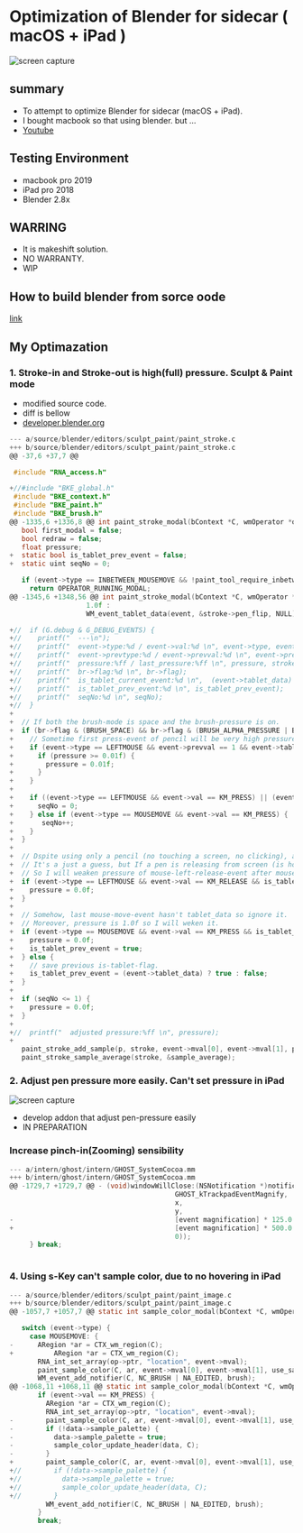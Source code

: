 # Optimization of Blender for sidecar ( macOS + iPad )

![screen capture](https://github.com/shikitari/blender_sidecar/blob/master/images/logo.png)

## summary

- To attempt to optimize Blender for sidecar (macOS + iPad).
- I bought macbook so that using blender. but ...
- [Youtube](https://youtu.be/9nO9vem3Smw)

## Testing Environment

- macbook pro 2019
- iPad pro 2018
- Blender 2.8x

## WARRING

- It is makeshift solution.
- NO WARRANTY.
- WIP

## How to build blender from sorce oode

[link](https://wiki.blender.org/wiki/Building_Blender/Mac)

## My Optimazation

### 1. Stroke-in and Stroke-out is high(full) pressure. Sculpt & Paint mode

- modified source code.
- diff is bellow
- [developer.blender.org](https://developer.blender.org/T62565)

```C
--- a/source/blender/editors/sculpt_paint/paint_stroke.c
+++ b/source/blender/editors/sculpt_paint/paint_stroke.c
@@ -37,6 +37,7 @@

 #include "RNA_access.h"

+//#include "BKE_global.h"
 #include "BKE_context.h"
 #include "BKE_paint.h"
 #include "BKE_brush.h"
@@ -1335,6 +1336,8 @@ int paint_stroke_modal(bContext *C, wmOperator *op, const wmEvent *event)
   bool first_modal = false;
   bool redraw = false;
   float pressure;
+  static bool is_tablet_prev_event = false;
+  static uint seqNo = 0;

   if (event->type == INBETWEEN_MOUSEMOVE && !paint_tool_require_inbetween_mouse_events(br, mode)) {
     return OPERATOR_RUNNING_MODAL;
@@ -1345,6 +1348,56 @@ int paint_stroke_modal(bContext *C, wmOperator *op, const wmEvent *event)
                   1.0f :
                   WM_event_tablet_data(event, &stroke->pen_flip, NULL));

+//  if (G.debug & G_DEBUG_EVENTS) {
+//    printf("  ---\n");
+//    printf("  event->type:%d / event->val:%d \n", event->type, event->val);
+//    printf("  event->prevtype:%d / event->prevval:%d \n", event->prevtype, event->prevval);
+//    printf("  pressure:%ff / last_pressure:%ff \n", pressure, stroke->last_pressure);
+//    printf("  br->flag:%d \n", br->flag);
+//    printf("  is_tablet_current_event:%d \n",  (event->tablet_data) ? true : false);
+//    printf("  is_tablet_prev_event:%d \n", is_tablet_prev_event);
+//    printf("  seqNo:%d \n", seqNo);
+//  }
+
+  // If both the brush-mode is space and the brush-pressure is on.
+  if (br->flag & (BRUSH_SPACE) && br->flag & (BRUSH_ALPHA_PRESSURE | BRUSH_SIZE_PRESSURE)) {
+    // Sometime first press-event of pencil will be very high pressure so I will weaken pressure.
+    if (event->type == LEFTMOUSE && event->prevval == 1 && event->tablet_data) {
+      if (pressure >= 0.01f) {
+        pressure = 0.01f;
+      }
+    }
+
+    if ((event->type == LEFTMOUSE && event->val == KM_PRESS) || (event->type == LEFTMOUSE && event->val == KM_RELEASE)) {
+      seqNo = 0;
+    } else if (event->type == MOUSEMOVE && event->val == KM_PRESS) {
+       seqNo++;
+    }
+  }
+
+  // Dspite using only a pencil (no touching a screen, no clicking), a mouse-release-event without a tablet_data is occured.
+  // It's a just a guess, but If a pen is releasing from screen (is hovering), can't fetch pressure. Presumably It's a hardware constraint.
+  // So I will weaken pressure of mouse-left-release-event after mouse-event with tablet_data.
+  if (event->type == LEFTMOUSE && event->val == KM_RELEASE && is_tablet_prev_event) {
+    pressure = 0.0f;
+  }
+
+  // Somehow, last mouse-move-event hasn't tablet_data so ignore it.
+  // Moreover, pressure is 1.0f so I will weken it.
+  if (event->type == MOUSEMOVE && event->val == KM_PRESS && is_tablet_prev_event && !(event->tablet_data)) {
+    pressure = 0.0f;
+    is_tablet_prev_event = true;
+  } else {
+    // save previous is-tablet-flag.
+    is_tablet_prev_event = (event->tablet_data) ? true : false;
+  }
+  
+  if (seqNo <= 1) {
+    pressure = 0.0f;
+  }
+
+//  printf("  adjusted pressure:%ff \n", pressure);
+
   paint_stroke_add_sample(p, stroke, event->mval[0], event->mval[1], pressure);
   paint_stroke_sample_average(stroke, &sample_average);

```

### 2. Adjust pen pressure more easily. Can't set pressure in iPad

![screen capture](https://github.com/shikitari/blender_sidecar/blob/master/images/capture.gif)

- develop addon that adjust pen-pressure easily
- IN PREPARATION

### Increase pinch-in(Zooming) sensibility

```C
--- a/intern/ghost/intern/GHOST_SystemCocoa.mm
+++ b/intern/ghost/intern/GHOST_SystemCocoa.mm
@@ -1729,7 +1729,7 @@ - (void)windowWillClose:(NSNotification *)notification
                                         GHOST_kTrackpadEventMagnify,
                                         x,
                                         y,
-                                        [event magnification] * 125.0 + 0.1,
+                                        [event magnification] * 500.0 + 0.1,
                                         0));
     } break;
 
```

### 4. Using s-Key can't sample color, due to no hovering in iPad

```C
--- a/source/blender/editors/sculpt_paint/paint_image.c
+++ b/source/blender/editors/sculpt_paint/paint_image.c
@@ -1057,7 +1057,7 @@ static int sample_color_modal(bContext *C, wmOperator *op, const wmEvent *event)

   switch (event->type) {
     case MOUSEMOVE: {
-      ARegion *ar = CTX_wm_region(C);
+          ARegion *ar = CTX_wm_region(C);
       RNA_int_set_array(op->ptr, "location", event->mval);
       paint_sample_color(C, ar, event->mval[0], event->mval[1], use_sample_texture, false);
       WM_event_add_notifier(C, NC_BRUSH | NA_EDITED, brush);
@@ -1068,11 +1068,11 @@ static int sample_color_modal(bContext *C, wmOperator *op, const wmEvent *event)
       if (event->val == KM_PRESS) {
         ARegion *ar = CTX_wm_region(C);
         RNA_int_set_array(op->ptr, "location", event->mval);
-        paint_sample_color(C, ar, event->mval[0], event->mval[1], use_sample_texture, true);
-        if (!data->sample_palette) {
-          data->sample_palette = true;
-          sample_color_update_header(data, C);
-        }
+        paint_sample_color(C, ar, event->mval[0], event->mval[1], use_sample_texture, false);
+//        if (!data->sample_palette) {
+//          data->sample_palette = true;
+//          sample_color_update_header(data, C);
+//        }
         WM_event_add_notifier(C, NC_BRUSH | NA_EDITED, brush);
       }
       break;
```
